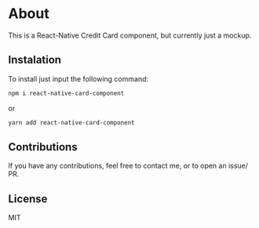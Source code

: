 # About

This is a React-Native Credit Card component, but currently just a mockup.

<!-- <img src ="https://i.imgur.com/Na1KLIE.gif" width="40%"/> -->

## Instalation

To install just input the following command:

```bash
npm i react-native-card-component
```

or

```bash
yarn add react-native-card-component
```

## Contributions

If you have any contributions, feel free to contact me, or to open an issue/ PR.

## License

MIT

